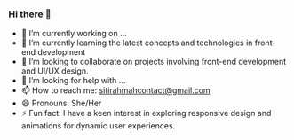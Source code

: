 ### Hi there 👋

- 🔭 I’m currently working on ...
- 🌱 I’m currently learning the latest concepts and technologies in front-end development
- 👯 I’m looking to collaborate on projects involving front-end development and UI/UX design.
- 🤔 I’m looking for help with ...
- 📫 How to reach me: sitirahmahcontact@gmail.com
- 😄 Pronouns: She/Her
- ⚡ Fun fact: I have a keen interest in exploring responsive design and animations for dynamic user experiences.

